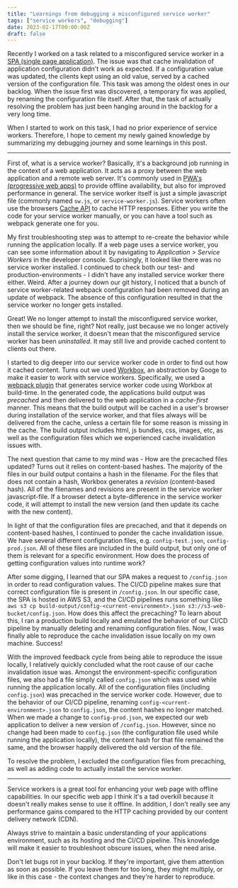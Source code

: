 ```yaml
---
title: "Learnings from debugging a misconfigured service worker"
tags: ["service workers", "debugging"]
date: 2023-02-17T00:00:00Z
draft: false
---
```


Recently I worked on a task related to a misconfigured service worker in a [SPA (single page application)](https://developer.mozilla.org/en-US/docs/Glossary/SPA).
The issue was that cache invalidation of application configuration didn't work as expected.
If a configuration value was updated, the clients kept using an old value, served by a cached version of the configuration file.
This task was among the oldest ones in our backlog.
When the issue first was discovered, a temporary fix was applied, by renaming the configuration file itself.
After that, the task of actually resolving the problem has just been hanging around in the backlog for a very long time.

When I started to work on this task, I had no prior experience of service workers.
Therefore, I hope to cement my newly gained knowledge by summarizing my debugging journey and some learnings in this post.

---

First of, what is a service worker?
Basically, it's a background job running in the context of a web application.
It acts as a proxy between the web application and a remote web server.
It's commonly used in [PWA's (progressive web apps)](https://developer.mozilla.org/en-US/docs/Web/Progressive_web_apps) to provide offline availability, but also for improved performance in general.
The service worker itself is just a simple javascript file (commonly named `sw.js`, or `service-worker.js`).
Service workers often use the browsers [Cache API](https://developer.mozilla.org/en-US/docs/Web/API/Cache) to cache HTTP responses.
Either you write the code for your service worker manually, or you can have a tool such as webpack generate one for you.

My first troubleshooting step was to attempt to re-create the behavior while running the application locally.
If a web page uses a service worker, you can see some information about it by navigating to _Application_ > _Service Workers_ in the developer console.
Suprisingly, it looked like there was no service worker installed.
I continued to check both our test- and production-environments - I didn't have any installed service worker there either.
Weird.
After a journey down our git history, I noticed that a bunch of service worker-related webpack configuration had been removed during an update of webpack.
The absence of this configuration resulted in that the service worker no longer gets installed.

Great! We no longer attempt to install the misconfigured service worker, then we should be fine, right?
Not really, just because we no longer actively install the service worker, it doesn't mean that the misconfigured service worker has been _uninstalled_.
It may still live and provide cached content to clients out there.

I started to dig deeper into our service worker code in order to find out how it cached content.
Turns out we used [Workbox](https://developer.chrome.com/docs/workbox/service-worker-overview/), an abstraction by Googe to make it easier to work with service workers.
Specifically, we used a [webpack plugin](https://developer.chrome.com/docs/workbox/modules/workbox-webpack-plugin/) that generates service worker code using Workbox at build-time.
In the generated code, the applications build output was _precached_ and then delivered to the web application in a _cache-first_ manner.
This means that the build output will be cached in a user's browser during installation of the service worker, and that files always will be delivered from the cache, unless a certain file for some reason is missing in the cache.
The build output includes html, js bundles, css, images, etc, as well as the configuration files which we experienced cache invalidation issues with.

The next question that came to my mind was - How are the precached files updated?
Turns out it relies on content-based hashes.
The majority of the files in our build output contains a hash in the filename.
For the files that does not contain a hash, Workbox generates a _revision_ (content-based hash).
All of the filenames and revisions are present in the service worker javascript-file.
If a browser detect a byte-difference in the service worker code, it will attempt to install the new version (and then update its cache with the new content).

In light of that the configuration files are precached, and that it depends on content-based hashes, I continued to ponder the cache invalidation issue.
We have several different configuration files, e.g. `config-test.json`, `config-prod.json`.
All of these files are included in the build output, but only one of them is relevant for a specific environment.
How does the process of getting configuration values into runtime work?

After some digging, I learned that our SPA makes a request to `/config.json` in order to read configuration values.
The CI/CD pipeline makes sure that correct configuration file is present in `/config.json`.
In our specific case, the SPA is hosted in AWS S3, and the CI/CD pipelines runs something like `aws s3 cp build-output/config-<current-environment>.json s3://s3-web-bucket/config.json`.
How does this affect the precaching?
To learn about this, I ran a production build locally and emulated the behavior of our CI/CD pipeline by manually deleting and renaming configuration files.
Now, I was finally able to reproduce the cache invalidation issue locally on my own machine.
Success!

With the improved feedback cycle from being able to reproduce the issue locally, I relatively quickly concluded what the root cause of our cache invalidation issue was.
Amongst the environment-specific configuration files, we also had a file simply called `config.json` which was used while running the application locally.
All of the configuration files (including `config.json`) was precached in the service worker code.
However, due to the behavior of our CI/CD pipeline, renaming `config-<current-environment>.json` to `config.json`, the content hashes no longer matched.
When we made a change to `config-prod.json`, we expected our web application to deliver a new version of `/config.json`.
However, since no change had been made to `config.json` (the configuration file used while running the application locally), the content hash for that file remained the same, and the browser happily delivered the old version of the file.

To resolve the problem, I excluded the configuration files from precaching, as well as adding code to actually install the service worker.

---

Service workers is a great tool for enhancing your web page with offline capabilities.
In our specific web app I think it's a tad overkill because it doesn't really makes sense to use it offline.
In addition, I don't really see any performance gains compared to the HTTP caching provided by our content delivery network (CDN).

Always strive to maintain a basic understanding of your applications environment, such as its hosting and the CI/CD pipeline.
This knowledge will make it easier to troubleshoot obscure issues, when the need arise.

Don't let bugs rot in your backlog. If they're important, give them attention as soon as possible.
If you leave them for too long, they might multiply, or like in this case - the context changes and they're harder to reproduce.
